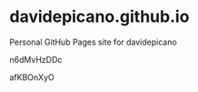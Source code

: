 # davidepicano.github.io
Personal GitHub Pages site for davidepicano


























n6dMvHzDDc

afKBOnXyO
